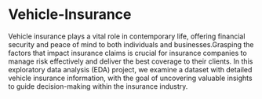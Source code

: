 # Vehicle-Insurance
Vehicle insurance plays a vital role in contemporary life, offering financial security and peace of mind to both individuals and businesses.Grasping the factors that impact insurance claims is crucial for insurance companies to manage risk effectively and deliver the best coverage to their clients. In this exploratory data analysis (EDA) project, we examine a dataset with detailed vehicle insurance information, with the goal of uncovering valuable insights to guide decision-making within the insurance industry.
